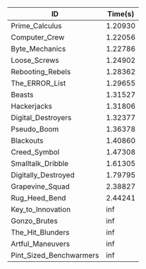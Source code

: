 |ID|Time(s)|
|-|-|
|Prime_Calculus|1.20930|
|Computer_Crew|1.22056|
|Byte_Mechanics|1.22786|
|Loose_Screws|1.24902|
|Rebooting_Rebels|1.28362|
|The_ERROR_List|1.29655|
|Beasts|1.31527|
|Hackerjacks|1.31806|
|Digital_Destroyers|1.32377|
|Pseudo_Boom|1.36378|
|Blackouts|1.40860|
|Creed_Symbol|1.47308|
|Smalltalk_Dribble|1.61305|
|Digitally_Destroyed|1.79795|
|Grapevine_Squad|2.38827|
|Rug_Heed_Bend|2.44241|
|Key_to_Innovation|inf|
|Gonzo_Brutes|inf|
|The_Hit_Blunders|inf|
|Artful_Maneuvers|inf|
|Pint_Sized_Benchwarmers|inf|
